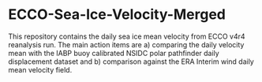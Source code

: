 # ECCO-Sea-Ice-Velocity-Merged
This repository contains the daily sea ice mean velocity from ECCO v4r4 reanalysis run. The main action items are a) comparing the daily velocity mean with the IABP buoy calibrated NSIDC polar pathfinder daily displacement dataset and b) comparison against the ERA Interim wind daily mean velocity field.
